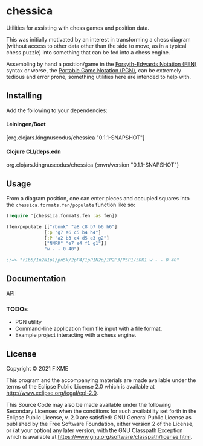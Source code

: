 # chessica

Utilities for assisting with chess games and position data. 

This was initially motivated by an interest in transforming a chess diagram
(without access to other data other than the side to move, as in a typical chess puzzle) into something that can be fed into a chess engine.

Assembling by hand a position/game in the [Forsyth-Edwards Notation (FEN)](https://en.wikipedia.org/wiki/Forsyth%E2%80%93Edwards_Notation) syntax or worse,
the [Portable Game Notation (PGN)](https://en.wikipedia.org/wiki/Portable_Game_Notation), can be extremely tedious and error prone, something utilities here are intended to help with. 

## Installing

Add the following to your dependencies:

#### Leiningen/Boot

[org.clojars.kingnuscodus/chessica "0.1.1-SNAPSHOT"]

#### Clojure CLI/deps.edn

org.clojars.kingnuscodus/chessica {:mvn/version "0.1.1-SNAPSHOT"}


## Usage

From a diagram position, one can enter pieces and occupied squares into 
the `chessica.formats.fen/populate` function like so:

```clojure
(require '[chessica.formats.fen :as fen])

(fen/populate [["rbnnk" "a8 c8 b7 b6 h6"]
              [:p "g7 a6 c5 b4 h4"]
              [:P "a2 b3 c4 d5 e3 g2"]
              ["NNRK" "e7 e4 f1 g1"]]
              "w - - 0 40")

;;=> "r1b5/1n2N1p1/pn5k/2pP4/1pP1N2p/1P2P3/P5P1/5RK1 w - - 0 40"
```

## Documentation

[API](https://cljdoc.org/d/org.clojars.kingnuscodus/chessica/0.1.1-SNAPSHOT/doc/readme)

### TODOs

- PGN utility
- Command-line application from file input with a file format. 
- Example project interacting with a chess engine.

## License

Copyright © 2021 FIXME

This program and the accompanying materials are made available under the
terms of the Eclipse Public License 2.0 which is available at
http://www.eclipse.org/legal/epl-2.0.

This Source Code may also be made available under the following Secondary
Licenses when the conditions for such availability set forth in the Eclipse
Public License, v. 2.0 are satisfied: GNU General Public License as published by
the Free Software Foundation, either version 2 of the License, or (at your
option) any later version, with the GNU Classpath Exception which is available
at https://www.gnu.org/software/classpath/license.html.
